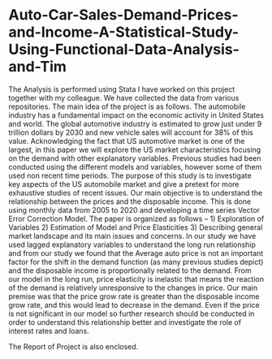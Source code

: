 # Auto-Car-Sales-Demand-Prices-and-Income-A-Statistical-Study-Using-Functional-Data-Analysis-and-Tim
The Analysis is performed using Stata
I have worked on this project together with my colleague. We have collected the data from various repositories.
The main idea of the project is as follows.
The automobile industry has a fundamental impact on the economic activity in United States and world. The global automotive industry is estimated to grow just under 9 trillion dollars by 2030 and new vehicle sales will account for 38% of this value. Acknowledging the fact that US automotive market is one of the largest, in this paper we will explore the US market characteristics focusing on the demand with other explanatory variables. 
Previous studies had been conducted using the different models and variables, however some of them used non recent time periods. The purpose of this study is to investigate key aspects of the US automobile market and give a pretext for more exhaustive studies of recent issues. Our main objective is to understand the relationship between the prices and the disposable income. This is done using monthly data from 2005 to 2020 and developing a time series Vector Error Correction Model. 
The paper is organized as follows – 1) Exploration of Variables 2) Estimation of Model and Price Elasticities 3) Describing general market landscape and its main issues and concerns.
In our study we have used lagged explanatory variables to understand the long run relationship and from our study we found that the Average auto price is not an important factor for the shift in the demand function (as many previous studies depict) and the disposable income is proportionally related to the demand.
From our model in the long run, price elasticity is inelastic that means the reaction of the demand is relatively unresponsive to the changes in price.
Our main premise was that the price grow rate is greater than the disposable income grow rate, and this would lead to decrease in the demand. Even if the price is not significant in our model so further research should be conducted in order to understand this relationship better and investigate the role of interest rates and loans. 


The Report of Project is also enclosed.
